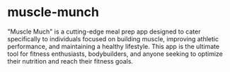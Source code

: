 # muscle-munch
"Muscle Much" is a cutting-edge meal prep app designed to cater specifically to individuals focused on building muscle, improving athletic performance, and maintaining a healthy lifestyle. This app is the ultimate tool for fitness enthusiasts, bodybuilders, and anyone seeking to optimize their nutrition and reach their fitness goals.
